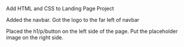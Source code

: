 Add HTML and CSS to Landing Page Project

Added the navbar. Got the logo to the far left of navbar

Placed the h1/p/button on the left side of the page. Put the placeholder image on the right side.
